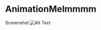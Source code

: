 # AnimationMelmmmm
Screenshot
![Alt Text](https://lh3.google.com/u/0/d/1Txer8lOgohxYPoEij_00eWYBFDxl0Rtv=w2560-h1297-iv1)
